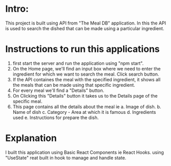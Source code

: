 # Intro:

This project is built using API from "The Meal DB" application. In this the API is used to search the dished that can be made using a particular ingredient.

# Instructions to run this applications

1. first start the server and run the application using "npm start".
2. On the Home page, we'll find an input box where we need to enter the ingredient for which we want to search the meal. Click search button.
3. If the API containes the meal with the specified ingredient, it shows all the meals that can be made using that specific ingredient.
4. For every meal we'll find a "Details" button.
5. On Clicking this "Details" button it takes us to the Details page of the specific meal.
6. This page contains all the details about the meal ie
        a. Image of dish.
        b. Name of dish
        c. Category - Area at which it is famous
        d. Ingredients used
        e. Instructions for prepare the dish.


# Explanation

I built this application using Basic React Components ie React Hooks. using "UseState" reat built in hook to manage and handle state.


